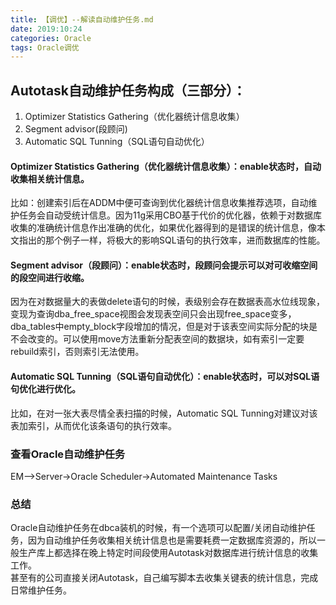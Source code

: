 ```yaml
---
title: 【调优】--解读自动维护任务.md
date: 2019:10:24  
categories: Oracle
tags: Oracle调优
---
```




## Autotask自动维护任务构成（三部分）：  

1. Optimizer Statistics Gathering（优化器统计信息收集） 
2. Segment advisor(段顾问)  
3. Automatic SQL Tunning（SQL语句自动优化）



#### Optimizer Statistics Gathering（优化器统计信息收集）：enable状态时，自动收集相关统计信息。  
比如：创建索引后在ADDM中便可查询到优化器统计信息收集推荐选项，自动维护任务会自动受统计信息。因为11g采用CBO基于代价的优化器，依赖于对数据库收集的准确统计信息作出准确的优化，如果优化器得到的是错误的统计信息，像本文指出的那个例子一样，将极大的影响SQL语句的执行效率，进而数据库的性能。
#### Segment advisor（段顾问）：enable状态时，段顾问会提示可以对可收缩空间的段空间进行收缩。
因为在对数据量大的表做delete语句的时候，表级别会存在数据表高水位线现象，变现为查询dba_free_space视图会发现表空间只会出现free_space变多，dba_tables中empty_block字段增加的情况，但是对于该表空间实际分配的块是不会改变的。可以使用move方法重新分配表空间的数据块，如有索引一定要rebuild索引，否则索引无法使用。
#### Automatic SQL Tunning（SQL语句自动优化）：enable状态时，可以对SQL语句优化进行优化。 
比如，在对一张大表尽情全表扫描的时候，Automatic SQL Tunning对建议对该表加索引，从而优化该条语句的执行效率。  



### 查看Oracle自动维护任务  

EM-->Server->Oracle Scheduler->Automated Maintenance Tasks  



### 总结  

Oracle自动维护任务在dbca装机的时候，有一个选项可以配置/关闭自动维护任务，因为自动维护任务收集相关统计信息也是需要耗费一定数据库资源的，所以一般生产库上都选择在晚上特定时间段使用Autotask对数据库进行统计信息的收集工作。  
甚至有的公司直接关闭Autotask，自己编写脚本去收集关键表的统计信息，完成日常维护任务。



